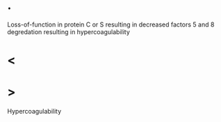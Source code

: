 # .

Loss-of-function in protein C or S resulting in decreased factors 5 and 8 degredation resulting in hypercoagulability

# <

# >

Hypercoagulability
